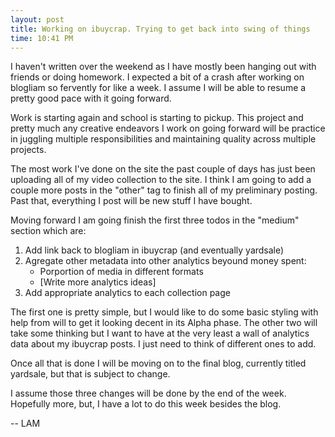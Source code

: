 ```yaml
---
layout: post
title: Working on ibuycrap. Trying to get back into swing of things
time: 10:41 PM 
---
```


I haven't written over the weekend as I have mostly been hanging out with friends or doing homework. I expected a bit of a crash after working on blogliam so fervently for like a week. I assume I will be able to resume a pretty good pace with it going forward.  

Work is starting again and school is starting to pickup. This project and pretty much any creative endeavors I work on going forward will be practice in juggling multiple responsibilities and maintaining quality across multiple projects.  

The most work I've done on the site the past couple of days has just been uploading all of my video collection to the site. I think I am going to add a couple more posts in the "other" tag to finish all of my preliminary posting. Past that, everything I post will be new stuff I have bought.

Moving forward I am going finish the first three todos in the "medium" section which are:
1. Add link back to blogliam in ibuycrap (and eventually yardsale)
2. Agregate other metadata into other analytics beyound money spent:
    - Porportion of media in different formats
    - [Write more analytics ideas]
3. Add appropriate analytics to each collection page  

The first one is pretty simple, but I would like to do some basic styling with help from will to get it looking decent in its Alpha phase. The other two will take some thinking but I want to have at the very least a wall of analytics data about my ibuycrap posts. I just need to think of different ones to add. 

Once all that is done I will be moving on to the final blog, currently titled yardsale, but that is subject to change.  

I assume those three changes will be done by the end of the week. Hopefully more, but, I have a lot to do this week besides the blog.  

-- LAM

